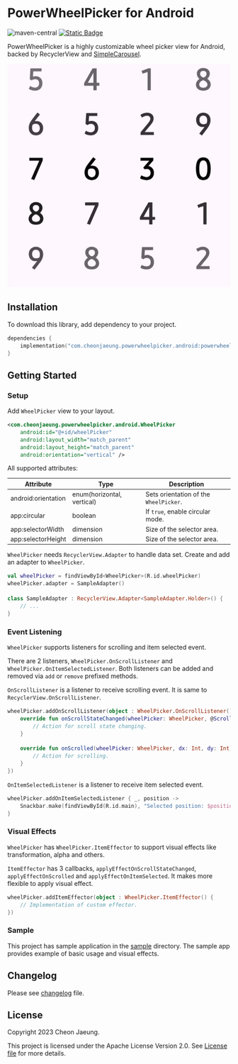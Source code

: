 # PowerWheelPicker for Android

![maven-central]("https://img.shields.io/maven-central/v/com.cheonjaeung.powerwheelpicker.android/powerwheelpicker)
[![Static Badge](https://img.shields.io/badge/License-Apache%202.0-Green)](./LICENSE.txt)

PowerWheelPicker is a highly customizable wheel picker view for Android, backed by RecyclerView and [SimpleCarousel](https://github.com/cheonjaeung/simplecarousel-android).

![sample-gif](./docs/gifs/VideoEditor_20241102_051809_1.gif)

## Installation

To download this library, add dependency to your project.

```kotlin
dependencies {
    implementation("com.cheonjaeung.powerwheelpicker.android:powerwheelpicker:<version>")
}
```

## Getting Started

### Setup

Add `WheelPicker` view to your layout.

```xml
<com.cheonjaeung.powerwheelpicker.android.WheelPicker
    android:id="@+id/wheelPicker"
    android:layout_width="match_parent"
    android:layout_height="match_parent"
    android:orientation="vertical" />
```

All supported attributes:

| Attribute           | Type                       | Description                            |
|---------------------|----------------------------|----------------------------------------|
| android:orientation | enum(horizontal, vertical) | Sets orientation of the `WheelPicker`. |
| app:circular        | boolean                    | If `true`, enable circular mode.       |
| app:selectorWidth   | dimension                  | Size of the selector area.             |
| app:selectorHeight  | dimension                  | Size of the selector area.             |

`WheelPicker` needs `RecyclerView.Adapter` to handle data set. Create and add an adapter to `WheelPicker`.

```kotlin
val wheelPicker = findViewById<WheelPicker>(R.id.wheelPicker)
wheelPicker.adapter = SampleAdapter()

class SampleAdapter : RecyclerView.Adapter<SampleAdapter.Holder>() {
    // ...
}
```

### Event Listening

`WheelPicker` supports listeners for scrolling and item selected event.

There are 2 listeners, `WheelPicker.OnScrollListener` and `WheelPicker.OnItemSelectedListener`.
Both listeners can be added and removed via `add` or `remove` prefixed methods.

`OnScrollListener` is a listener to receive scrolling event.
It is same to `RecyclerView.OnScrollListener`.

```kotlin
wheelPicker.addOnScrollListener(object : WheelPicker.OnScrollListener() {
    override fun onScrollStateChanged(wheelPicker: WheelPicker, @ScrollState newState: Int) {
        // Action for scroll state changing.
    }

    override fun onScrolled(wheelPicker: WheelPicker, dx: Int, dy: Int) {
        // Action for scrolling.
    }
})
```

`OnItemSelectedListener` is a listener to receive item selected event.

```kotlin
wheelPicker.addOnItemSelectedListener { _, position ->
    Snackbar.make(findViewById(R.id.main), "Selected position: $position", 1000).show()
}
```

### Visual Effects

`WheelPicker` has `WheelPicker.ItemEffector` to support visual effects like transformation, alpha and others.

`ItemEffector` has 3 callbacks, `applyEffectOnScrollStateChanged`, `applyEffectOnScrolled` and `applyEffectOnItemSelected`.
It makes more flexible to apply visual effect.

```kotlin
wheelPicker.addItemEffector(object : WheelPicker.ItemEffector() {
    // Implementation of custom effector.
})
```

### Sample

This project has sample application in the [sample](./sample) directory.
The sample app provides example of basic usage and visual effects.

## Changelog

Please see [changelog](./CHANGELOG.md) file.

## License

Copyright 2023 Cheon Jaeung.

This project is licensed under the Apache License Version 2.0. See [License file](./LICENSE.txt) for more details.
